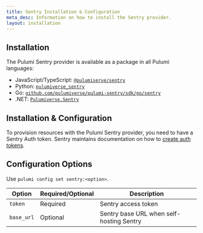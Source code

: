 ```yaml
---
title: Sentry Installation & Configuration
meta_desc: Information on how to install the Sentry provider.
layout: installation
---
```


## Installation

The Pulumi Sentry provider is available as a package in all Pulumi languages:

* JavaScript/TypeScript: [`@pulumiserve/sentry`](https://www.npmjs.com/package/@pulumiverse/sentry)
* Python: [`pulumiverse_sentry`](https://pypi.org/project/pulumiverse-sentry/)
* Go: [`github.com/pulumiverse/pulumi-sentry/sdk/go/sentry`](https://pkg.go.dev/github.com/pulumiverse/pulumi-sentry/sdk)
* .NET: [`Pulumiverse.Sentry`](https://www.nuget.org/packages/Pulumiverse.Sentry)

## Installation & Configuration

To provision resources with the Pulumi Sentry provider, you need to have a Sentry Auth token. 
Sentry maintains documentation on how to [create auth tokens](https://docs.sentry.io/api/auth/#auth-tokens).

## Configuration Options

Use `pulumi config set sentry:<option>`.

| Option | Required/Optional | Description |
|-----|------|----|
| `token`| Required | Sentry access token |
| `base_url`| Optional | Sentry base URL when self-hosting Sentry |
